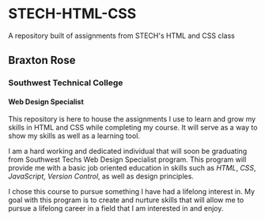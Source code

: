 # STECH-HTML-CSS
A repository built of assignments from STECH's HTML and CSS class

## Braxton Rose
### Southwest Technical College
#### Web Design Specialist

This repository is here to house the assignments I use to learn and grow my skills in HTML and CSS while completing my course. It will serve as a way to show my skills as well as a learning tool. 

I am a hard working and dedicated individual that will soon be graduating from Southwest Techs Web Design Specialist program. This program will provide me with a basic job oriented education in skills such as *HTML*, *CSS*, *JavaScript*, *Version Control*, as well as design principles. 

I chose this course to pursue something I have had a lifelong interest in. My goal with this program is to create and nurture skills that will allow me to pursue a lifelong career in a field that I am interested in and enjoy. 
